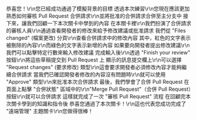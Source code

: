 恭喜您！\r\n您已經成功通過了模擬背景的目標
透過本次練習\r\n您現在應該更加熟悉如何審核 Pull Request 合併請求\r\n並將批准的合併請求合併至主分支中
接下來，讓我們回顧一下本次關卡中學到的內容
在本關卡裡\r\n我們扮演了合併請求的審核人員\r\n通過查看開發者的修改來給予修改建議或批准請求
我們從 "Files changed" (檔案更改) 分頁\r\n查看合併請求中的修改內容
其中，紅色的文字表示被刪除的內容\r\n而綠色的文字表示新增的內容
如果要向開發者提出修改建議\r\n我們可以點擊特定行數來輸入修改建議
完成輸入後\r\n透過 "Finish your review" 按鈕\r\n將這些草稿提交到 Pull Request 上
顯示的訊息提交欄上\r\n可以選擇 "Request changes" (要求修改) 類型\r\n這會要求開發者必須修改內容才能夠繼續合併請求
當我們已確認開發者修改的內容沒有問題時\r\n就可以使用 "Approve" 類型\r\n來批准本次合併請求
最後，我們學會了合併 Pull Request
在頁面上點擊 "合併狀態" 區域中的\r\n"Merge Pull Request"（合併 Pull Request）按鈕\r\n就可以合併請求
這樣就完成了一次 "審核 Pull Request" 流程
在回顧完本次關卡學到的知識和指令後
恭喜您通過了本次關卡！\r\n這也代表您成功完成了 "遠端管理" 主題關卡\r\n您做得很棒！